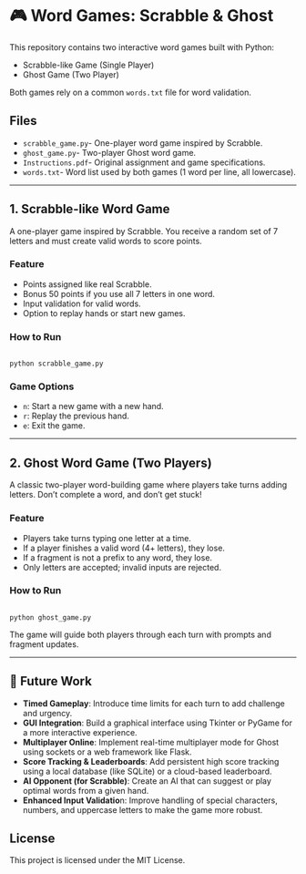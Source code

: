 # 🎮 Word Games: Scrabble & Ghost
This repository contains two interactive word games built with Python:
- Scrabble-like Game (Single Player)
- Ghost Game (Two Player)

Both games rely on a common ```words.txt``` file for word validation.

## Files
- ```scrabble_game.py```- One-player word game inspired by Scrabble.
- ```ghost_game.py```- Two-player Ghost word game.
- ```Instructions.pdf```- Original assignment and game specifications.
- ```words.txt```- Word list used by both games (1 word per line, all lowercase).

---
## 1. Scrabble-like Word Game
A one-player game inspired by Scrabble. You receive a random set of 7 letters and must create valid words to score points.

### Feature
- Points assigned like real Scrabble.
- Bonus 50 points if you use all 7 letters in one word.
- Input validation for valid words.
- Option to replay hands or start new games.

### How to Run
```

python scrabble_game.py

```
### Game Options
- ```n```: Start a new game with a new hand.
- ```r```: Replay the previous hand.
- ```e```: Exit the game.
---
## 2. Ghost Word Game (Two Players)
A classic two-player word-building game where players take turns adding letters. Don’t complete a word, and don’t get stuck!

### Feature
- Players take turns typing one letter at a time.
- If a player finishes a valid word (4+ letters), they lose.
- If a fragment is not a prefix to any word, they lose.
- Only letters are accepted; invalid inputs are rejected.

### How to Run
```

python ghost_game.py

```
The game will guide both players through each turn with prompts and fragment updates.

---

## 📌 Future Work

- **Timed Gameplay**: Introduce time limits for each turn to add challenge and urgency.
- **GUI Integration**: Build a graphical interface using Tkinter or PyGame for a more interactive experience.
- **Multiplayer Online**: Implement real-time multiplayer mode for Ghost using sockets or a web framework like Flask.
- **Score Tracking & Leaderboards**: Add persistent high score tracking using a local database (like SQLite) or a cloud-based leaderboard.
- **AI Opponent (for Scrabble)**: Create an AI that can suggest or play optimal words from a given hand.
- **Enhanced Input Validatio**n: Improve handling of special characters, numbers, and uppercase letters to make the game more robust.

## License
This project is licensed under the MIT License.

